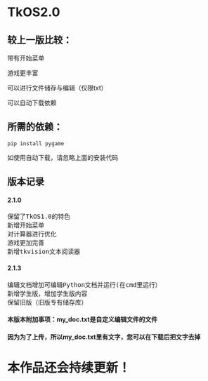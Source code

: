 # TkOS2.0

## 较上一版比较：
带有开始菜单

游戏更丰富

可以进行文件储存与编辑（仅限txt）

可以自动下载依赖

## 所需的依赖：
```
pip install pygame
```
如使用自动下载，请忽略上面的安装代码
## 版本记录
#### 2.1.0
<pre>
保留了TkOS1.0的特色
新增开始菜单
对计算器进行优化
游戏更加完善
新增tkvision文本阅读器
</pre>
#### 2.1.3
<pre>
编辑文档增加可编辑Python文档并运行(在cmd里运行）
新增学生版，增加学生版内容
保留旧版（旧版专有储存库）
</pre>
#### 本版本附加事项：my_doc.txt是自定义编辑文件的文件
#### 因为为了上传，所以my_doc.txt里有文字，您可以在下载后把文字去掉
# 本作品还会持续更新！
